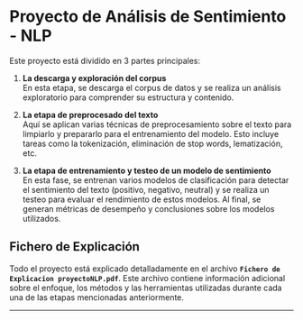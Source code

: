 # Proyecto de Análisis de Sentimiento - NLP

Este proyecto está dividido en 3 partes principales:

1. **La descarga y exploración del corpus**  
   En esta etapa, se descarga el corpus de datos y se realiza un análisis exploratorio para comprender su estructura y contenido.

2. **La etapa de preprocesado del texto**  
   Aquí se aplican varias técnicas de preprocesamiento sobre el texto para limpiarlo y prepararlo para el entrenamiento del modelo. Esto incluye tareas como la tokenización, eliminación de stop words, lematización, etc.

3. **La etapa de entrenamiento y testeo de un modelo de sentimiento**  
   En esta fase, se entrenan varios modelos de clasificación para detectar el sentimiento del texto (positivo, negativo, neutral) y se realiza un testeo para evaluar el rendimiento de estos modelos. Al final, se generan métricas de desempeño y conclusiones sobre los modelos utilizados.

## Fichero de Explicación

Todo el proyecto está explicado detalladamente en el archivo **`Fichero de Explicacion proyectoNLP.pdf`**. Este archivo contiene información adicional sobre el enfoque, los métodos y las herramientas utilizadas durante cada una de las etapas mencionadas anteriormente.

---
